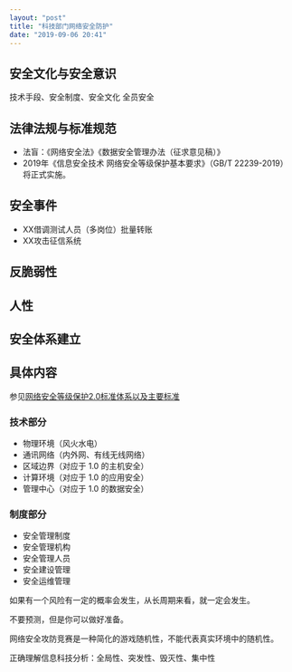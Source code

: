 ```yaml
---
layout: "post"
title: "科技部门网络安全防护"
date: "2019-09-06 20:41"
---
```


## 安全文化与安全意识

技术手段、安全制度、安全文化
全员安全

## 法律法规与标准规范

- 法盲：《网络安全法》《数据安全管理办法（征求意见稿）》
- 2019年《信息安全技术 网络安全等级保护基本要求》（GB/T 22239-2019）将正式实施。

## 安全事件

- XX借调测试人员（多岗位）批量转账
- XX攻击征信系统

## 反脆弱性

## 人性

## 安全体系建立

## 具体内容

参见[网络安全等级保护2.0标准体系以及主要标准](http://netsecurity.51cto.com/art/201905/596905.htm)

### 技术部分

- 物理环境（风火水电）
- 通讯网络（内外网、有线无线网络）
- 区域边界（对应于 1.0 的主机安全）
- 计算环境（对应于 1.0 的应用安全）
- 管理中心（对应于 1.0 的数据安全）

### 制度部分

- 安全管理制度
- 安全管理机构
- 安全管理人员
- 安全建设管理
- 安全运维管理

如果有一个风险有一定的概率会发生，从长周期来看，就一定会发生。

不要预测，但是你可以做好准备。

网络安全攻防竞赛是一种简化的游戏随机性，不能代表真实环境中的随机性。

正确理解信息科技分析：全局性、突发性、毁灭性、集中性
